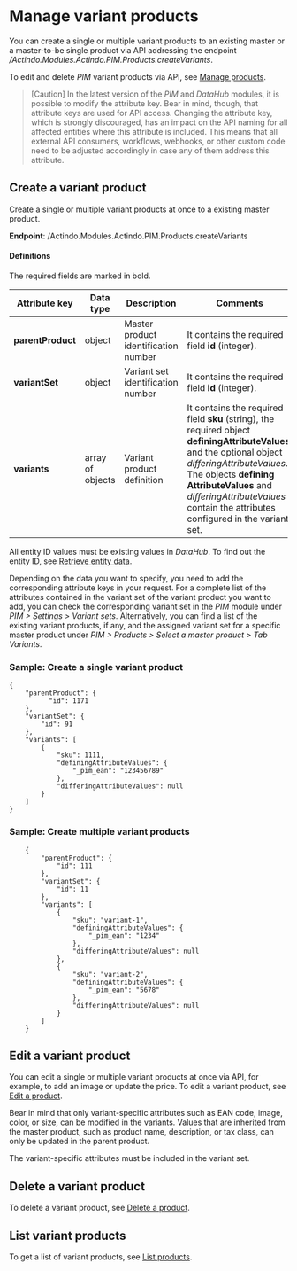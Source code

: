 # Manage variant products

You can create a single or multiple variant products to an existing master or a master-to-be single product via API addressing the endpoint */Actindo.Modules.Actindo.PIM.Products.createVariants*. 

To edit and delete *PIM* variant products via API, see [Manage products](./05_ManageProducts.md). 

> [Caution] In the latest version of the *PIM* and *DataHub* modules, it is possible to modify the attribute key. Bear in mind, though, that attribute keys are used for API access. Changing the attribute key, which is strongly discouraged, has an impact on the API naming for all affected entities where this attribute is included. This means that all external API consumers, workflows, webhooks, or other custom code need to be adjusted accordingly in case any of them address this attribute.

[comment]: <> (Evtl. Manage variant products in Manage products integrieren)

## Create a variant product

Create a single or multiple variant products at once to a existing master product.

**Endpoint**: /Actindo.Modules.Actindo.PIM.Products.createVariants

#### Definitions

The required fields are marked in bold.

| Attribute key     | Data type | Description | Comments | 
| ----------- | ----------- | ---------- | ------ | 
| **parentProduct**  | object |  Master product identification number | It contains the required field **id** (integer). |
| **variantSet**   | object  | Variant set identification number | It contains the required field **id** (integer). |
| **variants** | array of objects | Variant product definition | It contains the required field **sku** (string), the required object **definingAttributeValues**, and the optional object *differingAttributeValues*. The objects **defining AttributeValues** and *differingAttributeValues* contain the attributes configured in the variant set. | 


All entity ID values must be existing values in *DataHub*. To find out the entity ID, see [Retrieve entity data](./04_RetrieveEntityData.md). 

Depending on the data you want to specify, you need to add the corresponding attribute keys in your request. For a complete list of the attributes contained in the variant set of the variant product you want to add, you can check the corresponding variant set in the *PIM* module under *PIM > Settings > Variant sets*. Alternatively, you can find a list of the existing variant products, if any, and the assigned variant set for a specific master product under *PIM > Products > Select a master product > Tab Variants*.


### Sample: Create a single variant product

    {
        "parentProduct": {
              "id": 1171
        },
        "variantSet": {
            "id": 91
        },
        "variants": [
            {
                "sku": 1111,
                "definingAttributeValues": {
                    "_pim_ean": "123456789"
                },
                "differingAttributeValues": null
            }
        ]
    }


### Sample: Create multiple variant products


        {
            "parentProduct": {
                "id": 111
            },
            "variantSet": {
                "id": 11
            },
            "variants": [
                {
                    "sku": "variant-1",
                    "definingAttributeValues": {
                        "_pim_ean": "1234"
                    },
                    "differingAttributeValues": null
                },
                {
                    "sku": "variant-2",
                    "definingAttributeValues": {
                        "_pim_ean": "5678"
                    },
                    "differingAttributeValues": null
                }
            ]
        }



## Edit a variant product

You can edit a single or multiple variant products at once via API, for example, to add an image or update the price. 
To edit a variant product, see [Edit a product](./05_ManageProducts.md#edit-a-product).

Bear in mind that only variant-specific attributes such as EAN code, image, color, or size, can be modified in the variants. Values that are inherited from the master product, such as product name, description, or tax class, can only be updated in the parent product. 

The variant-specific attributes must be included in the variant set.



## Delete a variant product

To delete a variant product, see [Delete a product](./05_ManageProducts.md#delete-a-product).



## List variant products

To get a list of variant products, see [List products](./05_ManageProducts.md#list-products).



[comment]: <> (Kann man Variants to ein Master auflisten? Sinnvoll? Bisher nur via PIM.PIM.Get -> entityId geschafft)








